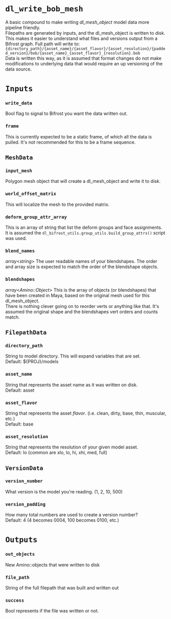 # `dl_write_bob_mesh`

A basic compound to make writing *dl_mesh_object* model data more pipeline friendly.\
Filepaths are generated by inputs, and the dl_mesh_object is written to disk.  \
This makes it easier to understand what files and versions output from a Bifrost graph.
Full path will write to:\
`{directory_path}/{asset_name}/{asset_flavor}/{asset_resolution}/{padded_version}/bob/{asset_name}_{asset_flavor}_{resolution}.bob`\
Data is written this way, as it is assumed that format changes do not make modifications to underlying data that would require an up versioning of the data source.

# `Inputs`

### `write_data`

Bool flag to signal to Bifrost you want the data written out.

### `frame`

This is currently expected to be a static frame, of which all the data is pulled.  It's not recommended for this to be a frame sequence.

## `MeshData`

### `input_mesh`

Polygon mesh object that will create a dl_mesh_object and write it to disk.

### `world_offset_matrix`

This will localize the mesh to the provided matrix.

### `deform_group_attr_array`

This is an array of string that list the deform groups and face assignments.\
It is assumed the `dl_bifrost_utils.group_utils.build_group_attrs()` script was used.

### `blend_names`

*array*<*string*> The user readable names of your blendshapes.  The order and array size is expected to match the order of the blendshape objects.

### `blendshapes`

*array*<*Amino::Object*> This is the array of objects (or blendshapes) that have been created in Maya, based on the original mesh used for this dl_mesh_object.\
There is nothing clever going on to reorder verts or anything like that.  It's assumed the original shape and the blendshapes vert orders and counts match.

## `FilepathData`

### `directory_path`

String to model directory.  This will expand variables that are set.\
Default: ${PROJ}/models

### `asset_name`

String that represents the asset name as it was written on disk.\
Default: asset

### `asset_flavor`

String that represents the asset _flavor_.  (i.e. clean, dirty, base, thin, muscular, etc.)\
Default: base

### `asset_resolution`

String that represents the resolution of your given model asset.\
Default: lo (common are xlo, lo, hi, xhi, med, full)

## `VersionData`

### `version_number`

What version is the model you're reading.  (1, 2, 10, 500)

### `version_padding`

How many total numbers are used to create a version number?\
Default: 4 (4 becomes 0004, 100 becomes 0100, etc.)

# `Outputs`

### `out_objects`

New Amino::objects that were written to disk

### `file_path`

String of the full filepath that was built and written out

### `success`

Bool represents if the file was written or not.
